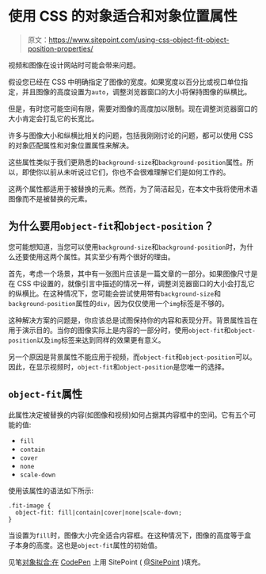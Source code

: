 # 使用 CSS 的对象适合和对象位置属性

> 原文：<https://www.sitepoint.com/using-css-object-fit-object-position-properties/>

视频和图像在设计网站时可能会带来问题。

假设您已经在 CSS 中明确指定了图像的宽度。如果宽度以百分比或视口单位指定，并且图像的高度设置为`auto`，调整浏览器窗口的大小将保持图像的纵横比。

但是，有时您可能空间有限，需要对图像的高度加以限制。现在调整浏览器窗口的大小肯定会打乱它的长宽比。

许多与图像大小和纵横比相关的问题，包括我刚刚讨论的问题，都可以使用 CSS 的对象匹配属性和对象位置属性来解决。

这些属性类似于我们更熟悉的`background-size`和`background-position`属性。所以，即使你以前从未听说过它们，你也不会很难理解它们是如何工作的。

这两个属性都适用于被替换的元素。然而，为了简洁起见，在本文中我将使用术语图像而不是被替换的元素。

## 为什么要用`object-fit`和`object-position`？

您可能想知道，当您可以使用`background-size`和`background-position`时，为什么还要使用这两个属性。其实至少有两个很好的理由。

首先，考虑一个场景，其中有一张图片应该是一篇文章的一部分。如果图像尺寸是在 CSS 中设置的，就像引言中描述的情况一样，调整浏览器窗口的大小会打乱它的纵横比。在这种情况下，您可能会尝试使用带有`background-size`和`background-position`属性的`div`，因为仅仅使用一个`img`标签是不够的。

这种解决方案的问题是，你应该总是试图保持你的内容和表现分开。背景属性旨在用于演示目的。当你的图像实际上是内容的一部分时，使用`object-fit`和`object-position`以及`img`标签来达到同样的效果更有意义。

另一个原因是背景属性不能应用于视频，而`object-fit`和`object-position`可以。因此，在显示视频时，`object-fit`和`object-position`是您唯一的选择。

## `object-fit`属性

此属性决定被替换的内容(如图像和视频)如何占据其内容框中的空间。它有五个可能的值:

*   `fill`
*   `contain`
*   `cover`
*   `none`
*   `scale-down`

使用该属性的语法如下所示:

```
.fit-image {
  object-fit: fill|contain|cover|none|scale-down;
}
```

当设置为`fill`时，图像大小完全适合内容框。在这种情况下，图像的高度等于盒子本身的高度。这也是`object-fit`属性的初始值。

见笔[对象拟合:在](http://codepen.io/SitePoint/pen/BKbGZz/) [CodePen](http://codepen.io) 上用 SitePoint ( [@SitePoint](http://codepen.io/SitePoint) )填充。